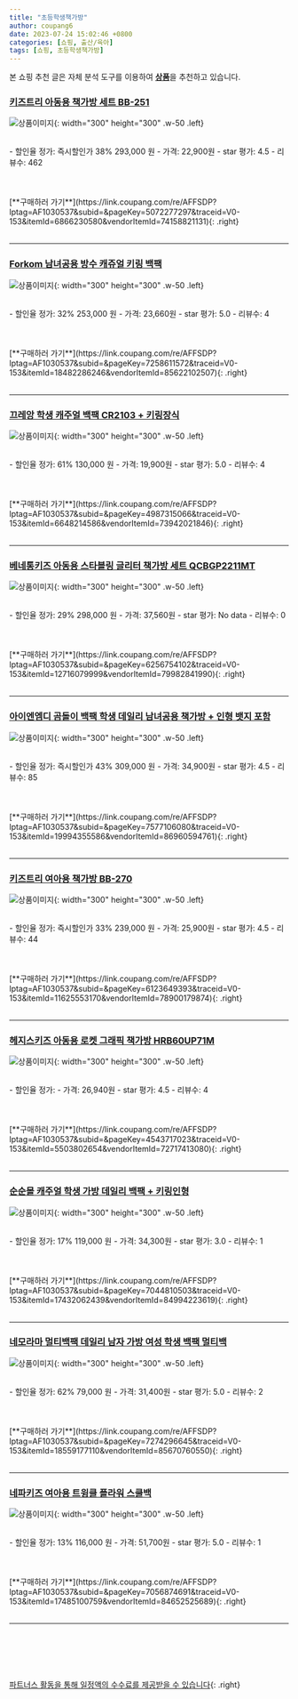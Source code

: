 ```yaml
---
title: "초등학생책가방"
author: coupang6
date: 2023-07-24 15:02:46 +0800
categories: [쇼핑, 출산/육아]
tags: [쇼핑, 초등학생책가방]
---
```


본 쇼핑 추천 글은 자체 분석 도구를 이용하여 [**상품**](https://link.coupang.com/a/bao1ui)을 추천하고 있습니다.

### [키즈트리 아동용 책가방 세트 BB-251](https://link.coupang.com/re/AFFSDP?lptag=AF1030537&subid=&pageKey=5072277297&traceid=V0-153&itemId=6866230580&vendorItemId=74158821131)

![상품이미지](https://thumbnail7.coupangcdn.com/thumbnails/remote/230x230ex/image/rs_quotation_api/cgure7xc/964327c89503471a99f9868a5e77f537.jpg){: width="300" height="300" .w-50 .left}


<br>
- 할인율 정가: 즉시할인가 38%  293,000   원
- 가격: 22,900원
- star 평가: 4.5
- 리뷰수: 462
<br>
<br>
<br>
<br>
[**구매하러 가기**](https://link.coupang.com/re/AFFSDP?lptag=AF1030537&subid=&pageKey=5072277297&traceid=V0-153&itemId=6866230580&vendorItemId=74158821131){: .right}
<br>
<br>

---

### [Forkom 남녀공용 방수 캐쥬얼 키링 백팩](https://link.coupang.com/re/AFFSDP?lptag=AF1030537&subid=&pageKey=7258611572&traceid=V0-153&itemId=18482286246&vendorItemId=85622102507)

![상품이미지](https://thumbnail7.coupangcdn.com/thumbnails/remote/230x230ex/image/vendor_inventory/3e24/7dc1c7103f0948c2827aa67c037ca0c119d700e8aa6ec75af77806730d9f.jpg){: width="300" height="300" .w-50 .left}


<br>
- 할인율 정가: 32%  253,000   원
- 가격: 23,660원
- star 평가: 5.0
- 리뷰수: 4
<br>
<br>
<br>
<br>
[**구매하러 가기**](https://link.coupang.com/re/AFFSDP?lptag=AF1030537&subid=&pageKey=7258611572&traceid=V0-153&itemId=18482286246&vendorItemId=85622102507){: .right}
<br>
<br>

---

### [끄레앙 학생 캐주얼 백팩 CR2103 + 키링장식](https://link.coupang.com/re/AFFSDP?lptag=AF1030537&subid=&pageKey=4987315066&traceid=V0-153&itemId=6648214586&vendorItemId=73942021846)

![상품이미지](https://thumbnail10.coupangcdn.com/thumbnails/remote/230x230ex/image/rs_quotation_api/3pbvbibq/e6ff0433560343fa919e5e76699cb3aa.jpg){: width="300" height="300" .w-50 .left}


<br>
- 할인율 정가: 61%  130,000   원
- 가격: 19,900원
- star 평가: 5.0
- 리뷰수: 4
<br>
<br>
<br>
<br>
[**구매하러 가기**](https://link.coupang.com/re/AFFSDP?lptag=AF1030537&subid=&pageKey=4987315066&traceid=V0-153&itemId=6648214586&vendorItemId=73942021846){: .right}
<br>
<br>

---

### [베네통키즈 아동용 스타블링 글리터 책가방 세트 QCBGP2211MT](https://link.coupang.com/re/AFFSDP?lptag=AF1030537&subid=&pageKey=6256754102&traceid=V0-153&itemId=12716079999&vendorItemId=79982841990)

![상품이미지](https://thumbnail6.coupangcdn.com/thumbnails/remote/230x230ex/image/retail/images/16265558532434101-bfb8f130-8301-4888-9980-0ce1c4d7ee5e.jpg){: width="300" height="300" .w-50 .left}


<br>
- 할인율 정가: 29%  298,000   원
- 가격: 37,560원
- star 평가: No data
- 리뷰수: 0
<br>
<br>
<br>
<br>
[**구매하러 가기**](https://link.coupang.com/re/AFFSDP?lptag=AF1030537&subid=&pageKey=6256754102&traceid=V0-153&itemId=12716079999&vendorItemId=79982841990){: .right}
<br>
<br>

---

### [아이엔엠디 곰돌이 백팩 학생 데일리 남녀공용 책가방 + 인형 뱃지 포함](https://link.coupang.com/re/AFFSDP?lptag=AF1030537&subid=&pageKey=7577106080&traceid=V0-153&itemId=19994355586&vendorItemId=86960594761)

![상품이미지](https://thumbnail8.coupangcdn.com/thumbnails/remote/230x230ex/image/vendor_inventory/6009/6cc77f39090aab8f4467c6c1aaea4d92e6f91174938745aa34e18ded60bd.jpg){: width="300" height="300" .w-50 .left}


<br>
- 할인율 정가: 즉시할인가 43%  309,000   원
- 가격: 34,900원
- star 평가: 4.5
- 리뷰수: 85
<br>
<br>
<br>
<br>
[**구매하러 가기**](https://link.coupang.com/re/AFFSDP?lptag=AF1030537&subid=&pageKey=7577106080&traceid=V0-153&itemId=19994355586&vendorItemId=86960594761){: .right}
<br>
<br>

---

### [키즈트리 여아용 책가방 BB-270](https://link.coupang.com/re/AFFSDP?lptag=AF1030537&subid=&pageKey=6123649393&traceid=V0-153&itemId=11625553170&vendorItemId=78900179874)

![상품이미지](https://thumbnail8.coupangcdn.com/thumbnails/remote/230x230ex/image/rs_quotation_api/9lupjgyc/5abf2e893efb4119a20d292a63640365.jpg){: width="300" height="300" .w-50 .left}


<br>
- 할인율 정가: 즉시할인가 33%  239,000   원
- 가격: 25,900원
- star 평가: 4.5
- 리뷰수: 44
<br>
<br>
<br>
<br>
[**구매하러 가기**](https://link.coupang.com/re/AFFSDP?lptag=AF1030537&subid=&pageKey=6123649393&traceid=V0-153&itemId=11625553170&vendorItemId=78900179874){: .right}
<br>
<br>

---

### [헤지스키즈 아동용 로켓 그래픽 책가방 HRB60UP71M](https://link.coupang.com/re/AFFSDP?lptag=AF1030537&subid=&pageKey=4543717023&traceid=V0-153&itemId=5503802654&vendorItemId=72717413080)

![상품이미지](https://thumbnail10.coupangcdn.com/thumbnails/remote/230x230ex/image/rs_quotation_api/aycxtpur/e814a09f1b644e5b81db3dfcfdeceecc.jpg){: width="300" height="300" .w-50 .left}


<br>
- 할인율 정가: 
- 가격: 26,940원
- star 평가: 4.5
- 리뷰수: 4
<br>
<br>
<br>
<br>
[**구매하러 가기**](https://link.coupang.com/re/AFFSDP?lptag=AF1030537&subid=&pageKey=4543717023&traceid=V0-153&itemId=5503802654&vendorItemId=72717413080){: .right}
<br>
<br>

---

### [순순몰 캐주얼 학생 가방 데일리 백팩 + 키링인형](https://link.coupang.com/re/AFFSDP?lptag=AF1030537&subid=&pageKey=7044810503&traceid=V0-153&itemId=17432062439&vendorItemId=84994223619)

![상품이미지](https://thumbnail7.coupangcdn.com/thumbnails/remote/230x230ex/image/vendor_inventory/43cd/2607ca233f4745a9e3b49a5cedb43e4b35cd1170ff473efe68ea90557e5d.jpg){: width="300" height="300" .w-50 .left}


<br>
- 할인율 정가: 17%  119,000   원
- 가격: 34,300원
- star 평가: 3.0
- 리뷰수: 1
<br>
<br>
<br>
<br>
[**구매하러 가기**](https://link.coupang.com/re/AFFSDP?lptag=AF1030537&subid=&pageKey=7044810503&traceid=V0-153&itemId=17432062439&vendorItemId=84994223619){: .right}
<br>
<br>

---

### [네모라마 멀티백팩 데일리 남자 가방 여성 학생 백팩 멀티백](https://link.coupang.com/re/AFFSDP?lptag=AF1030537&subid=&pageKey=7274296645&traceid=V0-153&itemId=18559177110&vendorItemId=85670760550)

![상품이미지](https://thumbnail10.coupangcdn.com/thumbnails/remote/230x230ex/image/vendor_inventory/90ac/20d04eaaa72239087f8991f5e4b38dbb8dad785d23c862f86779ae0b6cf2.jpg){: width="300" height="300" .w-50 .left}


<br>
- 할인율 정가: 62%  79,000   원
- 가격: 31,400원
- star 평가: 5.0
- 리뷰수: 2
<br>
<br>
<br>
<br>
[**구매하러 가기**](https://link.coupang.com/re/AFFSDP?lptag=AF1030537&subid=&pageKey=7274296645&traceid=V0-153&itemId=18559177110&vendorItemId=85670760550){: .right}
<br>
<br>

---

### [네파키즈 여아용 트윙클 플라워 스쿨백](https://link.coupang.com/re/AFFSDP?lptag=AF1030537&subid=&pageKey=7056874691&traceid=V0-153&itemId=17485100759&vendorItemId=84652525689)

![상품이미지](https://thumbnail8.coupangcdn.com/thumbnails/remote/230x230ex/image/rs_quotation_api/1wgq9kjq/7f8dc2296a72464a8e12cbe078f4fad3.jpg){: width="300" height="300" .w-50 .left}


<br>
- 할인율 정가: 13%  116,000   원
- 가격: 51,700원
- star 평가: 5.0
- 리뷰수: 1
<br>
<br>
<br>
<br>
[**구매하러 가기**](https://link.coupang.com/re/AFFSDP?lptag=AF1030537&subid=&pageKey=7056874691&traceid=V0-153&itemId=17485100759&vendorItemId=84652525689){: .right}
<br>
<br>

---
<br><br><br><br><br> [파트너스 활동을 통해 일정액의 수수료를 제공받을 수 있습니다](https://link.coupang.com/a/bao1ui){: .right}